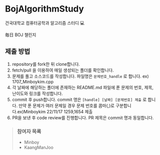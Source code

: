 # BojAlgorithmStudy

건국대학교 컴퓨터공학과 알고리즘 스터디 💻

毎日 BOJ 챌린지

## 제출 방법
1. repository를 fork한 뒤 clone합니다.
2. fetch/pull 을 이용하여 매일 생성되는 폴더를 확인합니다.
3. 문제를 풀고 소스코드를 작성합니다. 파일명은 `문제번호_handle` 로 합니다. ex) 1707_Minboykim.cpp
4. 각 날짜에 해당하는 폴더에 존재하는 README.md 파일에 푼 문제의 번호, 제목, 난이도와 링크를 작성합니다.
5. commit 후 push합니다. commit 명은 `[handle] [날짜] [문제번호] 제출` 로 합니다. 만약 푼 문제가 여러 문제일 경우 문제 번호를 콤마(,)로 구분합니다.ex)Minboykim 22/11/17 1259,1654 제출 
6. PR을 보낸 후 code review를 진행합니다. PR 제목은 commit 명과 동일합니다.


> ### 참여자 목록
> * Minboy
> * KaangManJoo

